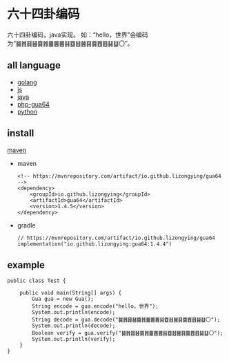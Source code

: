 # 六十四卦编码

六十四卦编码，java实现。
如：“hello，世界”会编码为“䷯䷬䷿䷶䷸䷬䷀䷌䷌䷎䷼䷲䷰䷳䷸䷘䷔䷭䷒〇”。

## all language

* [golang](https://github.com/lizongying/go-gua64)
* [js](https://github.com/lizongying/js-gua64)
* [java](https://github.com/lizongying/java-gua64)
* [php-gua64](https://github.com/lizongying/php-gua64)
* [python](https://github.com/lizongying/pygua64)

## install

[maven](https://mvnrepository.com/artifact/io.github.lizongying/gua64)

* maven
    ```
    <!-- https://mvnrepository.com/artifact/io.github.lizongying/gua64 -->
    <dependency>
        <groupId>io.github.lizongying</groupId>
        <artifactId>gua64</artifactId>
        <version>1.4.5</version>
    </dependency>
    ```

* gradle
    ```
    // https://mvnrepository.com/artifact/io.github.lizongying/gua64
    implementation("io.github.lizongying:gua64:1.4.4")
    ```

## example

```
public class Test {

    public void main(String[] args) {
        Gua gua = new Gua();
        String encode = gua.encode("hello，世界");
        System.out.println(encode);
        String decode = gua.decode("䷯䷬䷿䷶䷸䷬䷀䷌䷌䷎䷼䷲䷰䷳䷸䷘䷔䷭䷒〇");
        System.out.println(decode);
        Boolean verify = gua.verify("䷯䷬䷿䷶䷸䷬䷀䷌䷌䷎䷼䷲䷰䷳䷸䷘䷔䷭䷒〇");
        System.out.println(verify);
    }
}
```